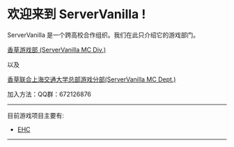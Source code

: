 # 欢迎来到 ServerVanilla !

ServerVanilla 是一个跨高校合作组织。我们在此只介绍它的游戏部门。

[香草游戏部 (ServerVanilla MC Div.)](../Vanilla/README.md)

以及

[香草联合上海交通大学总部游戏分部(ServerVanilla MC Dept.)](../Vanilla/README.md)

加入方法：QQ群：672126876


---

目前游戏项目主要有:

- [EHC](EHC/rules.md)

---
